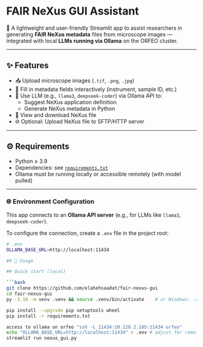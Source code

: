 # FAIR NeXus GUI Assistant

🔬 A lightweight and user-friendly Streamlit app to assist researchers in generating **FAIR NeXus metadata** files from microscope images — integrated with local **LLMs running via Ollama** on the ORFEO cluster.

---

## ✨ Features

- 📤 Upload microscope images (`.tif`, `.png`, `.jpg`)
- 🧾 Fill in metadata fields interactively (instrument, sample ID, etc.)
- 🧠 Use LLM (e.g., `llama3`, `deepseek-coder`) via Ollama API to:
  - Suggest NeXus application definition
  - Generate NeXus metadata in Python
- 💾 View and download NeXus file
- 🌐 Optional: Upload NeXus file to SFTP/HTTP server

---

## ⚙️ Requirements

- Python ≥ 3.9
- Dependencies: see [`requirements.txt`](./requirements.txt)
- Ollama must be running locally or accessible remotely (with model pulled)

---

### 🌐 Environment Configuration

This app connects to an **Ollama API server** (e.g., for LLMs like `llama3`, `deepseek-coder`).

To configure the connection, create a `.env` file in the project root:

```bash
# .env
OLLAMA_BASE_URL=http://localhost:11434

## 🚀 Usage

## Quick start (local)

```bash
git clone https://github.com/elahehsaadat/fair-nexus-gui
cd fair-nexus-gui
py -3.10 -m venv .venv && source .venv/bin/activate    # or Windows: .venv\Scripts\activate

pip install --upgrade pip setuptools wheel
pip install -r requirements.txt

access to ollama on orfeo "ssh -L 11434:10.128.2.165:11434 orfeo"
echo "OLLAMA_BASE_URL=http://localhost:11434" > .env # adjust for remote
streamlit run nexus_gui.py
